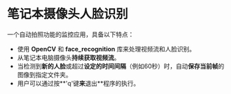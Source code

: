 # 笔记本摄像头人脸识别

一个自动拍照功能的监控应用，具备以下特点：

- 使用 **OpenCV** 和 **face_recognition** 库来处理视频流和人脸识别。
- 从笔记本电脑摄像头**持续获取视频流**。
- 当检测到**新的人脸**或超过**设定的时间间隔**（例如60秒）时，自动**保存当前帧**的图像到指定文件夹。
- 用户可以通过按**'q'键**来**退出**程序的执行。
